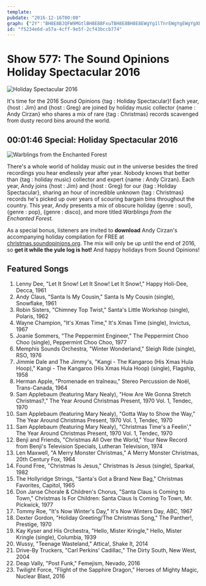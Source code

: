 ```yaml
---
template: 
pubdate: "2016-12-16T00:00"
graph: {"2Y":"BH8E8BJQFW9MGtlBH8E8BFxuTBH8E8BH8E8EWgYg1lTnrEWgYgEWgYgXBRM7"}
id: "f5234e6d-a57a-4cff-9e5f-2cf43bccb774"
---
```






# Show 577: The Sound Opinions Holiday Spectacular 2016

![Holiday Spectacular 2016](https://static.soundopinions.org/images/2016/holiday2016_web.jpg)

It's time for the 2016 Sound Opinions {tag : Holiday Spectacular}! Each year, {host : Jim} and {host : Greg} are joined by holiday music collector {name : Andy Cirzan} who shares a mix of rare {tag : Christmas} records scavenged from dusty record bins around the world.



## 00:01:46 Special: Holiday Spectacular 2016

![Warblings from the Enchanted Forest](https://static.soundopinions.org/assets/577/2Y0.jpg)

There's a whole world of holiday music out in the universe besides the tired recordings you hear endlessly year after year. Nobody knows that better than {tag : holiday music} collector and expert {name : Andy Cirzan}. Each year, Andy joins {host : Jim} and {host : Greg} for our {tag : Holiday Spectacular}, sharing an hour of incredible unknown {tag : Christmas} records he's picked up over years of scouring bargain bins throughout the country. This year, Andy presents a mix of obscure holiday {genre : soul}, {genre : pop}, {genre : disco}, and more titled *Warblings from the Enchanted Forest.*

As a special bonus, listeners are invited to **download** Andy Cirzan's accompanying holiday compilation for FREE at [christmas.soundopinions.org](http://christmas.soundopinions.org). The mix will only be up until the end of 2016, so **get it while the yule log is hot!** And happy holidays from Sound Opinions!



## Featured Songs

1. Lenny Dee, "Let It Snow! Let It Snow! Let It Snow!," Happy Holi-Dee, Decca, 1961
2. Andy Claus, "Santa Is My Cousin," Santa Is My Cousin (single), Snowflake, 1961
3. Robin Sisters, "Chimney Top Twist," Santa's Little Workshop (single), Polaris, 1962
4. Wayne Champion, "It's Xmas Time," It's Xmas Time (single), Invictus, 1967
5. Joanie Sommers, "The Peppermint Engineer," The Peppermint Choo Choo (single), Peppermint Choo Choo, 1977
6. Memphis Sounds Orchestra, "Winter Wonderland," Sleigh Ride (single), RSO, 1976
7. Jimmie Dale and The Jimmy's, "Kangi - The Kangaroo (His Xmas Hula Hoop)," Kangi - The Kangaroo (His Xmas Hula Hoop) (single), Flagship, 1958
8. Herman Apple, "Promenade en traîneau," Stereo Percussion de Noël, Trans-Canada, 1964
9. Sam Applebaum (featuring Mary Nealy), "How Are We Gonna Stretch Christmas?," The Year Around Christmas Present, 1970 Vol. 1, Tendec, 1970
10. Sam Applebaum (featuring Mary Nealy), "Gotta Way to Show the Way," The Year Around Christmas Present, 1970 Vol. 1, Tendec, 1970
11. Sam Applebaum (featuring Mary Nealy), "Christmas Time's a Feelin'," The Year Around Christmas Present, 1970 Vol. 1, Tendec, 1970
12. Benji and Friends, "Christmas All Over the World," Your New Record from Benji's Television Specials, Lutheran Television, 1974
13. Len Maxwell, "A Merry Monster Christmas," A Merry Monster Christmas, 20th Century Fox, 1964
14. Found Free, "Christmas Is Jesus," Christmas Is Jesus (single), Sparkal, 1982
15. The Hollyridge Strings, "Santa's Got a Brand New Bag," Christmas Favorites, Capitol, 1965
16. Don Janse Chorale & Children's Chorus, "Santa Claus is Coming to Town," Christmas Is For Children: Santa Claus Is Coming To Town, Mr. Pickwick, 1977
17. Tommy Roe, "It's Now Winter's Day," It's Now Winters Day, ABC, 1967
18. Dexter Gordon, "Holiday Greeting/The Christmas Song," The Panther!, Prestige, 1970
19. Kay Kyser and His Orchestra, "Hello, Mister Kringle," Hello, Mister Kringle (single), Columbia, 1939
20. Wussy, "Teenage Wasteland," Attica!, Shake It, 2014
21. Drive-By Truckers, "Carl Perkins' Cadillac," The Dirty South, New West, 2004
22. Deap Vally, "Post Funk," Femejism, Nevado, 2016
23. Twilight Force, "Flight of the Sapphire Dragon," Heroes of Mighty Magic, Nuclear Blast, 2016